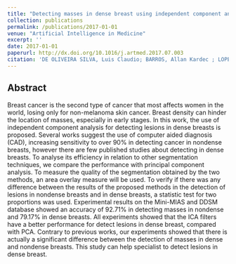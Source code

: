```yaml
---
title: "Detecting masses in dense breast using independent component analysis"
collection: publications
permalink: /publications/2017-01-01
venue: "Artificial Intelligence in Medicine"
excerpt: ''
date: 2017-01-01
paperurl: http://dx.doi.org/10.1016/j.artmed.2017.07.003
citation: 'DE OLIVEIRA SILVA, Luis Claudio; BARROS, Allan Kardec ; LOPES, Marcus Vinicius . <b>Detecting masses in dense breast using independent component analysis</b>. <i>Artificial Intelligence in Medicine</i>, v. 80, p. 29-38, 2017.'
---
```


## Abstract
Breast cancer is the second type of cancer that most affects women in the world, losing only for non-melanoma skin cancer. Breast density can hinder the location of masses, especially in early stages. In this work, the use of independent component analysis for detecting lesions in dense breasts is proposed. Several works suggest the use of computer aided diagnosis (CAD), increasing sensitivity to over 90% in detecting cancer in nondense breasts, however there are few published studies about detecting in dense breasts. To analyse its efficiency in relation to other segmentation techniques, we compare the performance with principal component analysis. To measure the quality of the segmentation obtained by the two methods, an area overlay measure will be used. To verify if there was any difference between the results of the proposed methods in the detection of lesions in nondense breasts and in dense breasts, a statistic test for two proportions was used. Experimental results on the Mini-MIAS and DDSM database showed an accuracy of 92.71% in detecting masses in nondense and 79.17% in dense breasts. All experiments showed that the ICA filters have a better performance for detect lesions in dense breast, compared with PCA. Contrary to previous works, our experiments showed that there is actually a significant difference between the detection of masses in dense and nondense breasts. This study can help specialist to detect lesions in dense breast.



